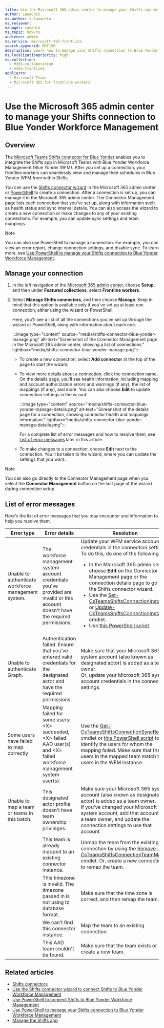 ```yaml
---
title: Use the Microsoft 365 admin center to manage your Shifts connection to Blue Yonder Workforce Management
author: LanaChin
ms.author: v-lanachin
ms.reviewer:
manager: samanro
ms.topic: how-to
audience: admin
ms.service: microsoft-365-frontline
search.appverid: MET150
description: Learn how to manage your Shifts connection to Blue Yonder Workforce Management in the Microsoft 365 admin center.
ms.localizationpriority: high
ms.collection:
  - M365-collaboration
  - m365-frontline
appliesto:
  - Microsoft Teams
  - Microsoft 365 for frontline workers
---
```


# Use the Microsoft 365 admin center to manage your Shifts connection to Blue Yonder Workforce Management

## Overview

The [Microsoft Teams Shifts connector for Blue Yonder](shifts-connectors.md#microsoft-teams-shifts-connector-for-blue-yonder) enables you to integrate the Shifts app in Microsoft Teams with Blue Yonder Workforce Management (Blue Yonder WFM). After you set up a connection, your frontline workers can seamlessly view and manage their schedules in Blue Yonder WFM from within Shifts.

You can use the [Shifts connector wizard](shifts-connector-wizard.md) in the Microsoft 365 admin center or [PowerShell](shifts-connector-blue-yonder-powershell-setup.md) to create a connection. After a connection is set up, you can manage it in the Microsoft 365 admin center. The Connector Management page lists each connection that you've set up, along with information such as health status and sync interval details. You can also access the wizard to create a new connection or make changes to any of your existing connections. For example, you can update sync settings and team mappings.

> [!NOTE]
> You can also use PowerShell to manage a connection. For example, you can view an error report, change connection settings, and disable sync. To learn more, see [Use PowerShell to manage your Shifts connection to Blue Yonder Workforce Management](shifts-connector-powershell-manage.md).

## Manage your connection

1. In the left navigation of the [Microsoft 365 admin center](https://admin.microsoft.com/), choose **Setup**, and then under **Featured collections**, select **Frontline workers**.
2. Select **Manage Shifts connectors**, and then choose **Manage**. Keep in mind that this option is available only if you've set up at least one connection, either using the wizard or PowerShell.

    Here, you'll see a list of all the connections you've set up through the wizard or PowerShell, along with information about each one. 

    :::image type="content" source="media/shifts-connector-blue-yonder-manage.png" alt-text="Screenshot of the Connector Management page in the Microsoft 365 admin center, showing a list of connections." lightbox="media/shifts-connector-blue-yonder-manage.png":::

    - To create a new connection, select **Add connector** at the top of the page to start the wizard.
    - To view more details about a connection, click the connection name. On the details page, you'll see health information, including mapping and account authorization errors and warnings (if any), the list of mappings (if any), and more. You can also choose **Edit** to update connection settings in the wizard.

      :::image type="content" source="media/shifts-connector-blue-yonder-manage-details.png" alt-text="Screenshot of the details page for a connection, showing connector health and mappings information." lightbox="media/shifts-connector-blue-yonder-manage-details.png":::

        For a complete list of error messages and how to resolve them, see [List of error messages](#list-of-error-messages) later in this article.

    - To make changes to a connection, choose **Edit** next to the connection. You'll be taken to the wizard, where you can update the settings that you want.
  
> [!NOTE]
> You can also go directly to the Connector Management page when you select the **Connector Management** button on the last page of the wizard during connection setup.

## List of error messages

Here's the list of error messages that you may encounter and information to help you resolve them.

|Error type |Error details |Resolution |
|---------|---------|---------|
|Unable to authenticate workforce management system.|The workforce management system account credentials you've provided are invalid or this account doesn't have the required permissions.|Update your WFM service account credentials in the connection settings. To do this, do one of the following:<ul><li>In the Microsoft 365 admin center, choose **Edit** on the Connector Management page or the connection details page to go to the Shifts connector wizard.</li><li>Use the [Set-CsTeamsShiftsConnectionInstance](/powershell/module/teams/set-csteamsshiftsconnectioninstance) or [Update-CsTeamsShiftsConnectionInstance](/powershell/module/teams/update-csteamsshiftsconnectioninstance) cmdlet.</li><li>Use [this PowerShell script](shifts-connector-powershell-manage.md#change-connection-settings).</li></ul>|
|Unable to authenticate Graph. |Authentication failed. Ensure that you've entered valid credentials for the designated actor and have the required permissions.|Make sure that your Microsoft 365 system account (also known as designated actor) is added as a team owner.<br> Or, update your Microsoft 365 system account credentials in the connection settings.|
|Some users have failed to map correctly|Mapping failed for some users: \<X\> succeeded, \<X\> failed AAD user(s) and \<X\> failed workforce management system user(s).|Use the [Get-CsTeamsShiftsConnectionSyncResult](/powershell/module/teams/get-csteamsshiftsconnectionsyncresult) cmdlet or [this PowerShell script](shifts-connector-powershell-manage.md#user-mapping-errors) to identify the users for whom the mapping failed. Make sure that the users in the mapped team match the users in the WFM instance.|
|Unable to map a team or teams in this batch. |This designated actor profile doesn't have team ownership privileges. |Make sure your Microsoft 365 system account (also known as designated actor) is added as a team owner.<br>If you’ve changed your Microsoft 365 system account, add that account as a team owner, and update the connection settings to use that account.|
|    |This team is already mapped to an existing connector instance. |Unmap the team from the existing connection by using the [Remove-CsTeamsShiftsConnectionTeamMap](/powershell/module/teams/remove-csteamsshiftsconnectionteammap) cmdlet. Or, create a new connection to remap the team.|
|    |This timezone is invalid. The timezone passed in is not using tz database format.|Make sure that the time zone is correct, and then remap the team.|
|    |We can't find this connector instance.|Map the team to an existing connection.|
|    |This AAD team couldn't be found.|Make sure that the team exists or create a new team.|

## Related articles

- [Shifts connectors](shifts-connectors.md)
- [Use the Shifts connector wizard to connect Shifts to Blue Yonder Workforce Management](shifts-connector-wizard.md)
- [Use PowerShell to connect Shifts to Blue Yonder Workforce Management](shifts-connector-blue-yonder-powershell-setup.md)
- [Use PowerShell to manage your Shifts connection to Blue Yonder Workforce Management](shifts-connector-powershell-manage.md)
- [Manage the Shifts app](/microsoftteams/expand-teams-across-your-org/shifts/manage-the-shifts-app-for-your-organization-in-teams?bc=/microsoft-365/frontline/breadcrumb/toc.json&toc=/microsoft-365/frontline/toc.json)
